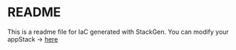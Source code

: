 # README
This is a readme file for IaC generated with StackGen.
You can modify your appStack -> [here](http://main.dev.stackgen.com/appstacks/5f6fded6-7745-42f4-8aaa-4fe8836eae46)
